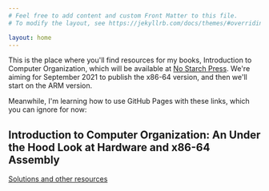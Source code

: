 ```yaml
---
# Feel free to add content and custom Front Matter to this file.
# To modify the layout, see https://jekyllrb.com/docs/themes/#overriding-theme-defaults

layout: home
---
```

This is the place where you'll find resources for my books, Introduction to Computer Organization, which will be available at
[No Starch Press](https://nostarch.com/).
We're aiming for September 2021 to publish the x86-64 version, and then we'll start on the ARM version.

Meanwhile, I'm learning how to use GitHub Pages with these links, which you can ignore for now:

Introduction to Computer Organization: An Under the Hood Look at Hardware and x86-64 Assembly
---------------------------------------------------------------------------------------------
[Solutions and other resources](./itco_x86-64/)
